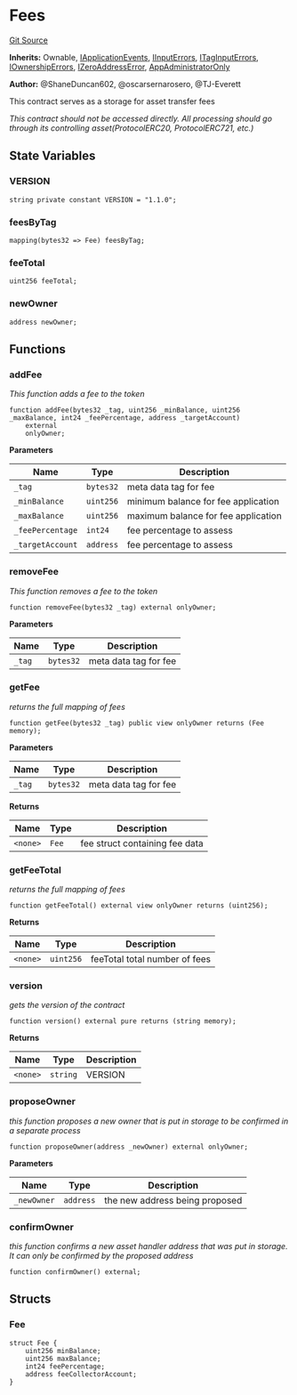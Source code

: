# Fees
[Git Source](https://github.com/thrackle-io/tron/blob/a542d218e58cfe9de74725f5f4fd3ffef34da456/src/client/token/data/Fees.sol)

**Inherits:**
Ownable, [IApplicationEvents](/src/common/IEvents.sol/interface.IApplicationEvents.md), [IInputErrors](/src/common/IErrors.sol/interface.IInputErrors.md), [ITagInputErrors](/src/common/IErrors.sol/interface.ITagInputErrors.md), [IOwnershipErrors](/src/common/IErrors.sol/interface.IOwnershipErrors.md), [IZeroAddressError](/src/common/IErrors.sol/interface.IZeroAddressError.md), [AppAdministratorOnly](/src/protocol/economic/AppAdministratorOnly.sol/contract.AppAdministratorOnly.md)

**Author:**
@ShaneDuncan602, @oscarsernarosero, @TJ-Everett

This contract serves as a storage for asset transfer fees

*This contract should not be accessed directly. All processing should go through its controlling asset(ProtocolERC20, ProtocolERC721, etc.)*


## State Variables
### VERSION

```solidity
string private constant VERSION = "1.1.0";
```


### feesByTag

```solidity
mapping(bytes32 => Fee) feesByTag;
```


### feeTotal

```solidity
uint256 feeTotal;
```


### newOwner

```solidity
address newOwner;
```


## Functions
### addFee

*This function adds a fee to the token*


```solidity
function addFee(bytes32 _tag, uint256 _minBalance, uint256 _maxBalance, int24 _feePercentage, address _targetAccount)
    external
    onlyOwner;
```
**Parameters**

|Name|Type|Description|
|----|----|-----------|
|`_tag`|`bytes32`|meta data tag for fee|
|`_minBalance`|`uint256`|minimum balance for fee application|
|`_maxBalance`|`uint256`|maximum balance for fee application|
|`_feePercentage`|`int24`|fee percentage to assess|
|`_targetAccount`|`address`|fee percentage to assess|


### removeFee

*This function removes a fee to the token*


```solidity
function removeFee(bytes32 _tag) external onlyOwner;
```
**Parameters**

|Name|Type|Description|
|----|----|-----------|
|`_tag`|`bytes32`|meta data tag for fee|


### getFee

*returns the full mapping of fees*


```solidity
function getFee(bytes32 _tag) public view onlyOwner returns (Fee memory);
```
**Parameters**

|Name|Type|Description|
|----|----|-----------|
|`_tag`|`bytes32`|meta data tag for fee|

**Returns**

|Name|Type|Description|
|----|----|-----------|
|`<none>`|`Fee`|fee struct containing fee data|


### getFeeTotal

*returns the full mapping of fees*


```solidity
function getFeeTotal() external view onlyOwner returns (uint256);
```
**Returns**

|Name|Type|Description|
|----|----|-----------|
|`<none>`|`uint256`|feeTotal total number of fees|


### version

*gets the version of the contract*


```solidity
function version() external pure returns (string memory);
```
**Returns**

|Name|Type|Description|
|----|----|-----------|
|`<none>`|`string`|VERSION|


### proposeOwner

*this function proposes a new owner that is put in storage to be confirmed in a separate process*


```solidity
function proposeOwner(address _newOwner) external onlyOwner;
```
**Parameters**

|Name|Type|Description|
|----|----|-----------|
|`_newOwner`|`address`|the new address being proposed|


### confirmOwner

*this function confirms a new asset handler address that was put in storage. It can only be confirmed by the proposed address*


```solidity
function confirmOwner() external;
```

## Structs
### Fee

```solidity
struct Fee {
    uint256 minBalance;
    uint256 maxBalance;
    int24 feePercentage;
    address feeCollectorAccount;
}
```

